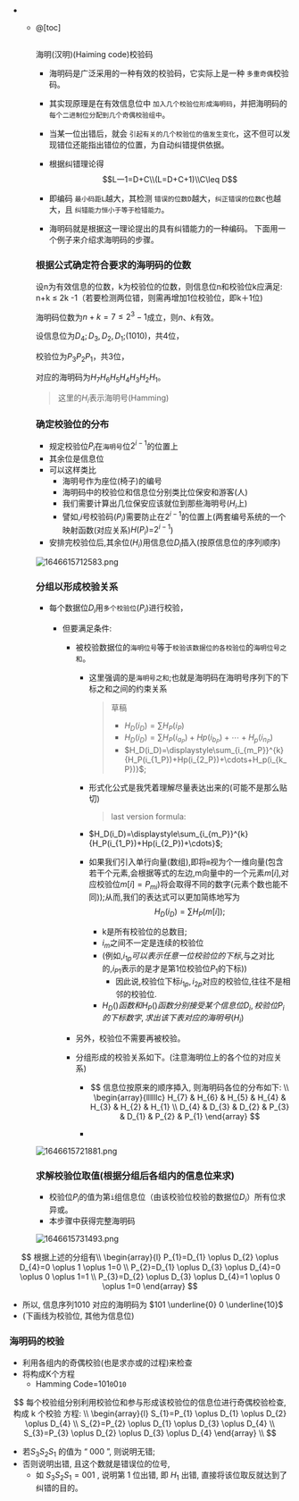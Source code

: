 - - @[toc]
    ## 

    海明(汉明)(Haiming code)校验码

    * 海明码是广泛采用的一种有效的校验码，它实际上是一种 `多重奇偶`校验码。
    * 其实现原理是在有效信息位中 `加入几个校验位形成海明码`，并把海明码的 `每个二进制位分配到几个奇偶校验组中`。
    * 当某一位出错后，就会 `引起有关的几个校验位的值发生变化`，这不但可以发现错位还能指出错位的位置，为自动纠错提供依据。

    * 根据纠错理论得
      $$L一1=D+C\\(L=D+C+1)\\C\leq D$$

    * 即编码 `最小码距L`越大，其检测 `错误的位数D`越大，`纠正错误的位数C`也越大，且 `纠错能力恒小于等于检错能力`。
    * 海明码就是根据这一理论提出的具有纠错能力的一种编码。
      下面用一个例子来介绍求海明码的步骤。

    ### 根据公式确定符合要求的海明码的位数

    

    设n为有效信息的位数，k为校验位的位数，则信息位n和校验位k应满足:
    n+k ≤ 2k -1（若要检测两位错，则需再增加1位校验位，即k＋1位)

    海明码位数为$n+k=7≤2^3-1$成立，则$n、k$有效。

    设信息位为$D_4;D_3,D_2,D_1$;(1010)，共4位，

    校验位为$P_3P_2P_1$，共3位，

    对应的海明码为$H_7H_6H_5H_4H_3H_2H_1$。

    > 这里的$H_i$表示海明号(Hamming)

    ### 确定校验位的分布

    - 规定校验位$P_i$在`海明号`位$2^{i-1}$的位置上
    - 其余位是信息位
    - 可以这样类比
      - 海明号作为座位(椅子)的编号
      - 海明码中的校验位和信息位分别类比位保安和游客(人)
      - 我们需要计算出几位保安应该就位到那些海明号($H_i$上)
      - 譬如,$i$号校验码($P_i$)需要防止在$2^{i-1}$的位置上(两套编号系统的一个映射函数(对应关系)$H(P_i)$=$2^{i-1}$)
    - 安排完校验位后,其余位($H_i$)用信息位$D_i$插入(按原信息位的序列顺序)

    ![1646615712583.png](https://img-blog.csdnimg.cn/img_convert/6b3b27c16d2b835510ea333ee896b950.png)

    ### 分组以形成校验关系

    - 每个数据位$D_i$用`多个校验位`($P_i$)进行校验，

      - 但要满足条件:

        - 被校验数据位的`海明位号`等于`校验该数据位的各校验位`的`海明位号之和`。

          - 这里强调的是`海明号之和`;也就是海明码在海明号序列下的下标之和之间的约束关系
    	      >草稿
    	      >- $H_D(i_D)=\sum{H_P(i_P)}$
    	      >- $H_D(i_D)=\sum{H_P(i_{a_P})+Hp(i_{b_P})+\cdots+H_p(i_{n_P})}$
    	      >- $H_D(i_D)=\displaystyle\sum_{i_{m_P}}^{k}{H_P(i_{1_P})+Hp(i_{2_P})+\cdots+H_p(i_{k_P})}$;
          - 形式化公式是我凭着理解尽量表达出来的(可能不是那么贴切)
            
               > last version formula:
               
          - $H_D(i_D)=\displaystyle\sum_{i_{m_P}}^{k}{H_P(i_{1_P})+Hp(i_{2_P})+\cdots}$;
        
          - 如果我们引入单行向量(数组),即将`m`视为个一维向量(包含若干个元素,会根据等式的左边,m向量中的一个元素$m[i]$,对应校验位$m[i]=P_{mi}$)将会取得不同的数字(元素个数也能不同));从而,我们的表达式可以更加简练地写为
            $$
            H_D(i_D)=\displaystyle\sum{H_P(m[i])};
            $$
            
        
            - k是所有校验位的总数目;
            - $i_m$之间不一定是连续的校验位
            - (例如,$i_{1p}可以表示任意一位校验位的下标$,与之对比的,$i_{P1}$表示的是才是第1位校验位$P_1$的下标))
              - 因此说,校验位下标$i_{1p},i_{2p}$对应的校验位,往往不是相邻的校验位.
            - $H_D()函数和H_P()函数分别接受某个信息位D_i,校验位P_i的下标数字,求出该下表对应的海明号($$H_i$)
        
        - 另外，校验位不需要再被校验。
        
        - 分组形成的校验关系如下。(注意海明位上的各个位的对应关系)
        
          - $$
            信息位按原来的顺序揷入, 则海明码各位的分布如下:
            \\
            \begin{array}{llllllc}
            H_{7} & H_{6} & H_{5} & H_{4} & H_{3} & H_{2} & H_{1} \\
            D_{4} & D_{3} & D_{2} & P_{3} & D_{1} & P_{2} & P_{1}
            \end{array}
            $$
        
          - 

    ![1646615721881.png](https://img-blog.csdnimg.cn/img_convert/6189575448c26bcb6964a4920464d0b7.png)

    ### 求解校验位取值(根据分组后各组内的信息位来求)

    - 校验位$P_i$的值为第`i`组信息位（由该校验位校验的数据位$D_i$）所有位求异或。
    - 本步骤中获得完整海明码

    ![1646615731493.png](https://img-blog.csdnimg.cn/img_convert/45c789c755fbc20932e9fa635093c2f8.png)

$$
根据上述的分组有\\
\begin{array}{l}
P_{1}=D_{1} \oplus D_{2} \oplus D_{4}=0 \oplus 1 \oplus 1=0 \\
P_{2}=D_{1} \oplus D_{3} \oplus D_{4}=0 \oplus 0 \oplus 1=1 \\
P_{3}=D_{2} \oplus D_{3} \oplus D_{4}=1 \oplus 0 \oplus 1=0
\end{array}
$$

- 所以, 信息序列1010 对应的海明码为 $101 \underline{0} 0 \underline{10}$
- (下画线为校验位, 其他为信息位)

### 海明码的校验

- 利用各组内的奇偶校验(也是求亦或的过程)来检查
- 将构成K个方程
  - Hamming Code=101`0`0`10`

$$
每个校验组分别利用校验位和参与形成该校验位的信息位进行奇偶校验检查, 构成  k  个校验 方程:
\\
\begin{array}{l}
S_{1}=P_{1} \oplus D_{1} \oplus D_{2} \oplus D_{4} \\
S_{2}=P_{2} \oplus D_{1} \oplus D_{3} \oplus D_{4} \\
S_{3}=P_{3} \oplus D_{2} \oplus D_{3} \oplus D_{4}
\end{array}
\\
$$

- 若$S_{3} S_{2} S_{1}$ 的值为 “ 000 ”, 则说明无错; 
- 否则说明出错, 且这个数就是错误位的位号, 
  - 如 $S_{3} S_{2} S_{1}=001$ , 说明第 1 位出错, 即  $H_{1}$  出错, 直接将该位取反就达到了纠错的目的。
